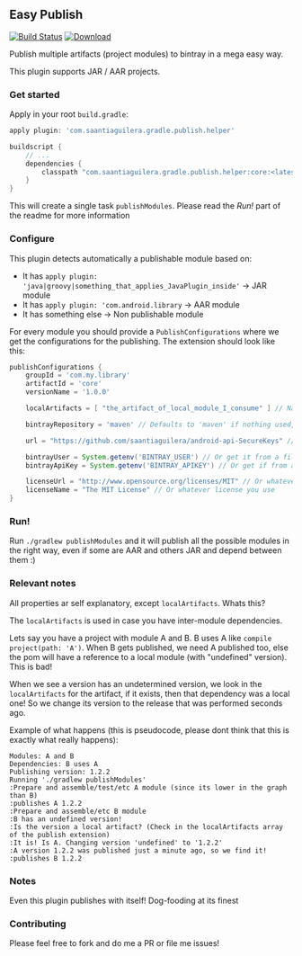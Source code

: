 ## Easy Publish

[![Build Status](https://travis-ci.org/saantiaguilera/gradle-api-easy_publish.svg?branch=master)](https://travis-ci.org/saantiaguilera/gradle-api-easy_publish) [![Download](https://api.bintray.com/packages/saantiaguilera/maven/com.saantiaguilera.gradle.publish.helper.core/images/download.svg) ](https://bintray.com/saantiaguilera/maven/com.saantiaguilera.gradle.publish.helper.core/_latestVersion)

Publish multiple artifacts (project modules) to bintray in a mega easy way.

This plugin supports JAR / AAR projects.

### Get started

Apply in your root `build.gradle`:

```gradle
apply plugin: 'com.saantiaguilera.gradle.publish.helper'

buildscript {
    // ...
    dependencies {
        classpath "com.saantiaguilera.gradle.publish.helper:core:<latest_version>"
    }
}
```

This will create a single task `publishModules`. Please read the _Run!_ part of the readme for more information

### Configure

This plugin detects automatically a publishable module based on:

* It has `apply plugin: 'java|groovy|something_that_applies_JavaPlugin_inside'` -> JAR module
* It has `apply plugin: 'com.android.library` -> AAR module
* It has something else -> Non publishable module

For every module you should provide a `PublishConfigurations` where we get the configurations for the publishing. The extension should look like this:

```gradle
publishConfigurations {
    groupId = 'com.my.library'
    artifactId = 'core'
    versionName = '1.0.0'

    localArtifacts = [ "the_artifact_of_local_module_I_consume" ] // Name of a local dependency this module consumes, in case it has

    bintrayRepository = 'maven' // Defaults to 'maven' if nothing used, but you can specify your own

    url = "https://github.com/saantiaguilera/android-api-SecureKeys" // Your url

    bintrayUser = System.getenv('BINTRAY_USER') // Or get it from a file?
    bintrayApiKey = System.getenv('BINTRAY_APIKEY') // Or get if from a file?

    licenseUrl = "http://www.opensource.org/licenses/MIT" // Or whatever license you use
    licenseName = "The MIT License" // Or whatever license you use
}
```

### Run!

Run `./gradlew publishModules` and it will publish all the possible modules in the right way, even if some are AAR and others JAR and depend between them :)

### Relevant notes

All properties ar self explanatory, except `localArtifacts`. Whats this?

The `localArtifacts` is used in case you have inter-module dependencies.

Lets say you have a project with module A and B. B uses A like `compile project(path: 'A')`. When B gets published, we need A published too, else the pom will have a reference to a local module (with "undefined" version). This is bad!

When we see a version has an undetermined version, we look in the `localArtifacts` for the artifact, if it exists, then that dependency was a local one! So we change its version to the release that was performed seconds ago.

Example of what happens (this is pseudocode, please dont think that this is exactly what really happens):

```
Modules: A and B
Dependencies: B uses A
Publishing version: 1.2.2
Running './gradlew publishModules'
:Prepare and assemble/test/etc A module (since its lower in the graph than B)
:publishes A 1.2.2
:Prepare and assemble/etc B module
:B has an undefined version!
:Is the version a local artifact? (Check in the localArtifacts array of the publish extension)
:It is! Is A. Changing version 'undefined' to '1.2.2'
:A version 1.2.2 was published just a minute ago, so we find it!
:publishes B 1.2.2
```

### Notes

Even this plugin publishes with itself! Dog-fooding at its finest

### Contributing

Please feel free to fork and do me a PR or file me issues!
